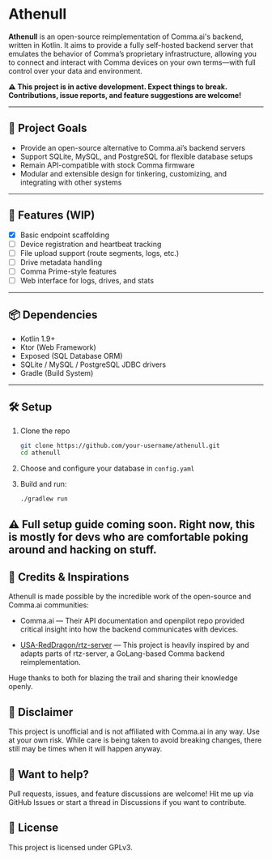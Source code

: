 # Athenull

**Athenull** is an open-source reimplementation of Comma.ai's backend, written in Kotlin. It aims to provide a fully self-hosted backend server that emulates the behavior of Comma’s proprietary infrastructure, allowing you to connect and interact with Comma devices on your own terms—with full control over your data and environment.

**⚠️ This project is in active development. Expect things to break. Contributions, issue reports, and feature suggestions are welcome!**

---

## 🚀 Project Goals

- Provide an open-source alternative to Comma.ai’s backend servers
- Support SQLite, MySQL, and PostgreSQL for flexible database setups
- Remain API-compatible with stock Comma firmware
- Modular and extensible design for tinkering, customizing, and integrating with other systems

---

## 🔧 Features (WIP)

- [x] Basic endpoint scaffolding
- [ ] Device registration and heartbeat tracking
- [ ] File upload support (route segments, logs, etc.)
- [ ] Drive metadata handling
- [ ] Comma Prime-style features
- [ ] Web interface for logs, drives, and stats

---

## 📦 Dependencies

- Kotlin 1.9+
- Ktor (Web Framework)
- Exposed (SQL Database ORM)
- SQLite / MySQL / PostgreSQL JDBC drivers
- Gradle (Build System)

---

## 🛠️ Setup

1. Clone the repo  
   ```bash
   git clone https://github.com/your-username/athenull.git
   cd athenull
   ```

2. Choose and configure your database in `config.yaml`

3. Build and run:
   ```bash
   ./gradlew run
   ```

## ⚠️ Full setup guide coming soon. Right now, this is mostly for devs who are comfortable poking around and hacking on stuff.

## 🧠 Credits & Inspirations
Athenull is made possible by the incredible work of the open-source and Comma.ai communities:

- Comma.ai — Their API documentation and openpilot repo provided critical insight into how the backend communicates with devices.

- [USA-RedDragon/rtz-server](https://github.com/USA-RedDragon/rtz-server) — This project is heavily inspired by and adapts parts of rtz-server, a GoLang-based Comma backend reimplementation.

Huge thanks to both for blazing the trail and sharing their knowledge openly.

## 🧪 Disclaimer
This project is unofficial and is not affiliated with Comma.ai in any way.
Use at your own risk. While care is being taken to avoid breaking changes, there still may be times when it will happen anyway.

## 📣 Want to help?
Pull requests, issues, and feature discussions are welcome!
Hit me up via GitHub Issues or start a thread in Discussions if you want to contribute.

## 📜 License
This project is licensed under GPLv3.
